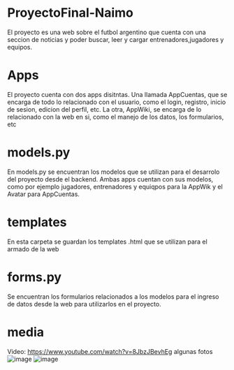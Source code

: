 # ProyectoFinal-Naimo
El proyecto es una web sobre el futbol argentino que cuenta con una seccion de noticias y poder buscar, leer y cargar entrenadores,jugadores y equipos.
# Apps
El proyecto cuenta con dos apps disitntas. Una llamada AppCuentas, que se encarga de todo lo relacionado con el usuario, como el login, registro, inicio de sesion, edicion del perfil, etc. La otra, AppWiki, se encarga de lo relacionado con la web en si, como el manejo de los datos, los formularios, etc
# models.py
En models.py se encuentran los modelos que se utilizan para el desarrolo del proyecto desde el backend. Ambas apps cuentan con sus modelos, como por ejemplo jugadores, entrenadores y equiqpos para la AppWik y el Avatar para AppCuentas.
# templates
En esta carpeta se guardan los templates .html que se utilizan para el armado de la web
# forms.py
Se encuentran los formularios relacionados a los modelos para el ingreso de datos desde la web para utilizarlos en el proyecto.
# media
Video: https://www.youtube.com/watch?v=8JbzJBevhEg
algunas fotos
![image](https://user-images.githubusercontent.com/95266425/180909343-7f7ccf54-64d1-46c6-895c-04cbedf7d2ed.png)
![image](https://user-images.githubusercontent.com/95266425/180909362-9149364e-c3e9-42a4-8d0a-21bcf32bc184.png)

